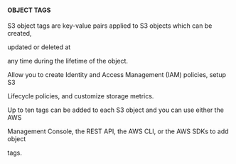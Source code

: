 #### OBJECT TAGS


S3 object tags are key-value pairs applied to S3 objects which can be created,

updated or deleted at


any time during the lifetime of the object.


Allow you to create Identity and Access Management (IAM) policies, setup S3

Lifecycle policies, and customize storage metrics.


Up to ten tags can be added to each S3 object and you can use either the AWS

Management Console, the REST API, the AWS CLI, or the AWS SDKs to add object

tags.

